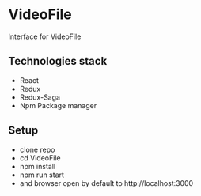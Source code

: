 # VideoFile

Interface for VideoFile

## Technologies stack

- React
- Redux
- Redux-Saga
- Npm Package manager

## Setup

- clone repo
- cd VideoFile
- npm install
- npm run start
- and browser open by default to http://localhost:3000

